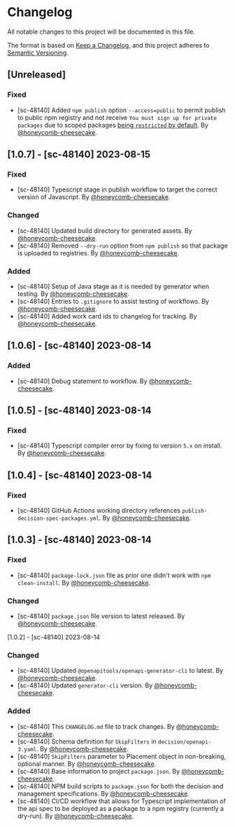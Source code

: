 # Changelog

All notable changes to this project will be documented in this file.

The format is based on [Keep a Changelog](https://keepachangelog.com/en/1.0.0/),
and this project adheres to [Semantic Versioning](https://semver.org/spec/v2.0.0.html).

## [Unreleased]

### Fixed

- [sc-48140] Added `npm publish` option `--access=public` to permit publish to public npm registry and not receive `You must sign up for private packages` due to scoped packages [being `restricted` by default](https://docs.npmjs.com/cli/v8/commands/npm-publish#access). By [@honeycomb-cheesecake](https://github.com/honeycomb-cheesecake).

## [1.0.7] - [sc-48140] 2023-08-15

### Fixed

- [sc-48140] Typescript stage in publish workflow to target the correct version of Javascript. By [@honeycomb-cheesecake](https://github.com/honeycomb-cheesecake).

### Changed

- [sc-48140] Updated build directory for generated assets. By [@honeycomb-cheesecake](https://github.com/honeycomb-cheesecake).
- [sc-48140] Removed `--dry-run` option from `npm publish` so that package is uploaded to registries. By [@honeycomb-cheesecake](https://github.com/honeycomb-cheesecake).

### Added

- [sc-48140] Setup of Java stage as it is needed by generator when testing. By [@honeycomb-cheesecake](https://github.com/honeycomb-cheesecake).
- [sc-48140] Entries to `.gitignore` to assist testing of workflows. By [@honeycomb-cheesecake](https://github.com/honeycomb-cheesecake).
- [sc-48140] Added work card ids to changelog for tracking. By [@honeycomb-cheesecake](https://github.com/honeycomb-cheesecake).

## [1.0.6] - [sc-48140] 2023-08-14

### Added

- [sc-48140] Debug statement to workflow. By [@honeycomb-cheesecake](https://github.com/honeycomb-cheesecake).

## [1.0.5] - [sc-48140] 2023-08-14

### Fixed

- [sc-48140] Typescript compiler error by fixing to version `5.x` on install. By [@honeycomb-cheesecake](https://github.com/honeycomb-cheesecake).

## [1.0.4] - [sc-48140] 2023-08-14

### Fixed

- [sc-48140] GitHub Actions working directory references `publish-decision-spec-packages.yml`. By [@honeycomb-cheesecake](https://github.com/honeycomb-cheesecake).

## [1.0.3] - [sc-48140] 2023-08-14

### Fixed

- [sc-48140] `package-lock.json` file as prior one didn't work with `npm clean-install`. By [@honeycomb-cheesecake](https://github.com/honeycomb-cheesecake).

### Changed

- [sc-48140] `package.json` file version to latest released. By [@honeycomb-cheesecake](https://github.com/honeycomb-cheesecake).

[1.0.2] - [sc-48140] 2023-08-14

### Changed

- [sc-48140] Updated `@openapitools/openapi-generator-cli` to latest. By [@honeycomb-cheesecake](https://github.com/honeycomb-cheesecake).
- [sc-48140] Updated `generator-cli` version. By [@honeycomb-cheesecake](https://github.com/honeycomb-cheesecake).

### Added

- [sc-48140] This `CHANGELOG.md` file to track changes. By [@honeycomb-cheesecake](https://github.com/honeycomb-cheesecake).
- [sc-48140] Schema definition for `SkipFilters` in `decision/openapi-3.yaml`. By [@honeycomb-cheesecake](https://github.com/honeycomb-cheesecake).
- [sc-48140] `SkipFilters` parameter to Placement object in non-breaking, optional manner. By [@honeycomb-cheesecake](https://github.com/honeycomb-cheesecake).
- [sc-48140] Base information to project `package.json`. By [@honeycomb-cheesecake](https://github.com/honeycomb-cheesecake).
- [sc-48140] NPM build scripts to `package.json` for both the decision and management specifications. By [@honeycomb-cheesecake](https://github.com/honeycomb-cheesecake).
- [sc-48140] CI/CD workflow that allows for Typescript implementation of the api spec to be deployed as a package to a npm registry (currently a dry-run). By [@honeycomb-cheesecake](https://github.com/honeycomb-cheesecake).
